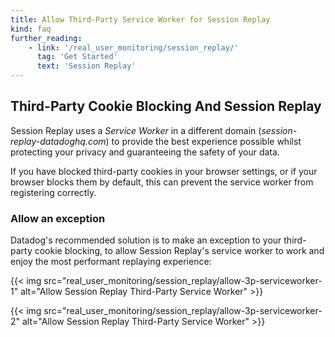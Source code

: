 ```yaml
---
title: Allow Third-Party Service Worker for Session Replay
kind: faq
further_reading:
    - link: '/real_user_monitoring/session_replay/'
      tag: 'Get Started'
      text: 'Session Replay'
---
```


## Third-Party Cookie Blocking And Session Replay

Session Replay uses a *Service Worker* in a different domain (*session-replay-datadoghq.com*) to provide the best experience possible whilst protecting your privacy and guaranteeing the safety of your data.

If you have blocked third-party cookies in your browser settings, or if your browser blocks them by default, this can prevent the service worker from registering correctly.

### Allow an exception

Datadog's recommended solution is to make an exception to your third-party cookie blocking, to allow Session Replay's service worker to work and enjoy the most performant replaying experience:

{{< img src="real_user_monitoring/session_replay/allow-3p-serviceworker-1" alt="Allow Session Replay Third-Party Service Worker" >}}

{{< img src="real_user_monitoring/session_replay/allow-3p-serviceworker-2" alt="Allow Session Replay Third-Party Service Worker" >}}